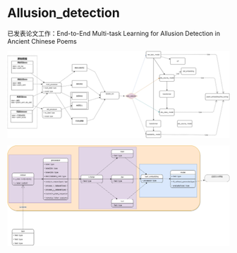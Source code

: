 # Allusion_detection
已发表论文工作：End-to-End Multi-task Learning for Allusion Detection in Ancient Chinese Poems



![](https://github.com/lailoo/Allusion_detection/blob/master/model_implement-architecture.png)

![](https://github.com/lailoo/Allusion_detection/blob/master/model_implement-component.png)



